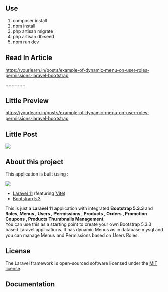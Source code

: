 ## Use

1. composer install
2. npm install
3. php artisan migrate
4. php artisan db:seed
5. npm run dev

## Read In Article

 https://yourlearn.in/posts/example-of-dynamic-menu-on-user-roles-permissions-laravel-bootstrap
 
=======
## Little Preview

https://yourlearn.in/posts/example-of-dynamic-menu-on-user-roles-permissions-laravel-bootstrap

## Little Post

<p><img src="https://yourlearn.in/dist/img/dynamic-menu-on-user-roles-permissions-laravel-bootstrap.png" /></p>

## About this project

This application is built using :

<p>
      <img src="https://yourlearn.in/dist/img/dynamic-menu-on-user-roles-permissions-laravel-bootstrap.png">
</p>

<ul>
    <li><a href="https://laravel.com/docs/11.x/releases" target="_blank">Laravel 11</a> (featuring <a href="https://vitejs.dev/" target="_blank">Vite</a>)</li>
    <li><a href="https://blog.getbootstrap.com/2024/02/20/bootstrap-5-3-3/" target="_blank">Bootstrap 5.3</a></li>
    
</ul>

This is just a <b>Laravel 11</b> application with integrated <b>Bootstrap 5.3.3</b> and <b>Roles, Menus , Users , Permissions , Products , Orders , Promotion Coupons , Products Thumbnails Management</b>.<br/>
You can use this as a starting point to create your own Bootstrap 5.3.3 based Laravel applications. It has dynamic Menus as in database mysql and you can manage Menus and Permissions based on Users Roles.


## License

The Laravel framework is open-sourced software licensed under the [MIT license](https://opensource.org/licenses/MIT).


## Documentation



